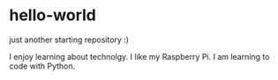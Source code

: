 # hello-world
just another starting repository :)

I enjoy learning about technolgy. I like my Raspberry Pi. I am learning to code with Python.
